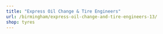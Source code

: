 ```yaml
---
title: "Express Oil Change & Tire Engineers"
url: /birmingham/express-oil-change-and-tire-engineers-13/
shop: tyres
---
```

